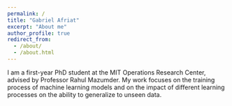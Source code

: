 ```yaml
---
permalink: /
title: "Gabriel Afriat"
excerpt: "About me"
author_profile: true
redirect_from: 
  - /about/
  - /about.html
---
```


I am a first-year PhD student at the MIT Operations Research Center, advised by Professor Rahul Mazumder. My work focuses on the training process of machine learning models and on the impact of different learning processes on the ability to generalize to unseen data.


